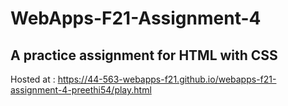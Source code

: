# WebApps-F21-Assignment-4
A practice assignment for HTML with CSS
---
Hosted at : https://44-563-webapps-f21.github.io/webapps-f21-assignment-4-preethi54/play.html
